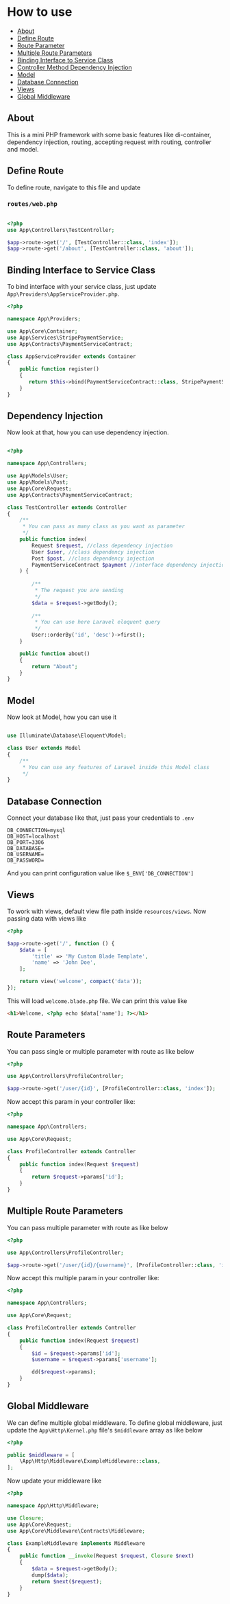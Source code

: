 <a name="section-1"></a>
# How to use

- [About](#section-1)
- [Define Route](#section-2)
- [Route Parameter](#section-8)
- [Multiple Route Parameters](#section-9)
- [Binding Interface to Service Class](#section-3)
- [Controller Method Dependency Injection](#section-4)
- [Model](#section-5)
- [Database Connection](#section-6)
- [Views](#section-7)
- [Global Middleware](#section-10)

<a name="section-1"></a>

## About
This is a mini PHP framework with some basic features like di-container, dependency injection, routing, accepting request with routing, controller and model.

<a name="section-2"></a>

## Define Route
To define route, navigate to this file and update
### `routes/web.php`
```php

<?php
use App\Controllers\TestController;

$app->route->get('/', [TestController::class, 'index']);
$app->route->get('/about', [TestController::class, 'about']);
```

<a name="section-3"></a>

## Binding Interface to Service Class
To bind interface with your service class, just update `App\Providers\AppServiceProvider.php`.

```php
<?php

namespace App\Providers;

use App\Core\Container;
use App\Services\StripePaymentService;
use App\Contracts\PaymentServiceContract;

class AppServiceProvider extends Container
{
    public function register()
    {
       return $this->bind(PaymentServiceContract::class, StripePaymentService::class);
    }
}
```

<a name="section-4"></a>

## Dependency Injection
Now look at that, how you can use dependency injection.
```php

<?php

namespace App\Controllers;

use App\Models\User;
use App\Models\Post;
use App\Core\Request;
use App\Contracts\PaymentServiceContract;

class TestController extends Controller
{   
    /**
     * You can pass as many class as you want as parameter
     */
    public function index(
        Request $request, //class dependency injection
        User $user, //class dependency injection
        Post $post, //class dependency injection
        PaymentServiceContract $payment //interface dependency injection
    ) {
        
        /**
         * The request you are sending
         */
        $data = $request->getBody();
        
        /**
         * You can use here Laravel eloquent query
         */
        User::orderBy('id', 'desc')->first();
    }

    public function about()
    {
        return "About";
    }
}
```

<a name="section-5"></a>

## Model
Now look at Model, how you can use it
```php

use Illuminate\Database\Eloquent\Model;

class User extends Model
{   
    /**
     * You can use any features of Laravel inside this Model class
     */
}
```

<a name="section-6"></a>

## Database Connection
Connect your database like that, just pass your credentials to `.env`
```
DB_CONNECTION=mysql
DB_HOST=localhost
DB_PORT=3306
DB_DATABASE=
DB_USERNAME=
DB_PASSWORD=

```

And you can print configuration value like `$_ENV['DB_CONNECTION']`

<a name="section-7"></a>

## Views
To work with views, default view file path inside `resources/views`. Now passing data with views like
```php
<?php

$app->route->get('/', function () {
    $data = [
        'title' => 'My Custom Blade Template',
        'name' => 'John Doe',
    ];

    return view('welcome', compact('data'));
});
```

This will load `welcome.blade.php` file. We can print this value like

```HTML
<h1>Welcome, <?php echo $data['name']; ?></h1>
```

<a name="section-8"></a>

## Route Parameters
You can pass single or multiple parameter with route as like below
```php
<?php

use App\Controllers\ProfileController;

$app->route->get('/user/{id}', [ProfileController::class, 'index']);
```

Now accept this param in your controller like:

```php
<?php

namespace App\Controllers;

use App\Core\Request;

class ProfileController extends Controller
{
    public function index(Request $request)
    {
        return $request->params['id'];
    }
}
```

<a name="section-9"></a>

## Multiple Route Parameters
You can pass multiple parameter with route as like below
```php
<?php

use App\Controllers\ProfileController;

$app->route->get('/user/{id}/{username}', [ProfileController::class, 'index']);
```

Now accept this multiple param in your controller like:

```php
<?php

namespace App\Controllers;

use App\Core\Request;

class ProfileController extends Controller
{
    public function index(Request $request)
    {
        $id = $request->params['id'];
        $username = $request->params['username'];

        dd($request->params);
    }
}
```

<a name="section-10"></a>

## Global Middleware
We can define multiple global middleware. To define global middleware, just update the `App\Http\Kernel.php` file's `$middleware` array as like below 
```php
<?php

public $middleware = [
    \App\Http\Middleware\ExampleMiddleware::class,
];
```

Now update your middleware like

```php
<?php

namespace App\Http\Middleware;

use Closure;
use App\Core\Request;
use App\Core\Middleware\Contracts\Middleware;

class ExampleMiddleware implements Middleware
{
    public function __invoke(Request $request, Closure $next)
    {
        $data = $request->getBody();
        dump($data);
        return $next($request);
    }
}
```